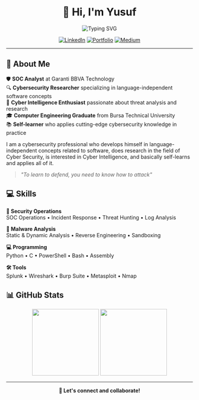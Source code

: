 <div align="center">

# 👋 Hi, I'm Yusuf

<img src="https://readme-typing-svg.herokuapp.com?font=Fira+Code&pause=1000&color=00D9FF&center=true&vCenter=true&width=400&lines=Cybersecurity+Professional;SOC+Analyst;Malware+Researcher" alt="Typing SVG" />

[![LinkedIn](https://img.shields.io/badge/LinkedIn-0077B5?style=for-the-badge&logo=linkedin&logoColor=white)](https://www.linkedin.com/in/yusufarbc/)
[![Portfolio](https://img.shields.io/badge/Portfolio-FF5722?style=for-the-badge&logo=web&logoColor=white)](https://yusufarbc.github.io/yusufarbc/)
[![Medium](https://img.shields.io/badge/Medium-12100E?style=for-the-badge&logo=medium&logoColor=white)](https://medium.com/@yusufarbc)

</div>

---

## 🚀 About Me

🛡️ **SOC Analyst** at Garanti BBVA Technology  
🔍 **Cybersecurity Researcher** specializing in language-independent software concepts  
🧠 **Cyber Intelligence Enthusiast** passionate about threat analysis and research  
🎓 **Computer Engineering Graduate** from Bursa Technical University  
📚 **Self-learner** who applies cutting-edge cybersecurity knowledge in practice

I am a cybersecurity professional who develops himself in language-independent concepts related to software, does research in the field of Cyber Security, is interested in Cyber Intelligence, and basically self-learns and applies all of it.

> *"To learn to defend, you need to know how to attack"*

## 💻 Skills

**🔎 Security Operations**  
SOC Operations • Incident Response • Threat Hunting • Log Analysis

**🦠 Malware Analysis**  
Static & Dynamic Analysis • Reverse Engineering • Sandboxing

**💻 Programming**  
Python • C • PowerShell • Bash • Assembly

**🛠️ Tools**  
Splunk • Wireshark • Burp Suite • Metasploit • Nmap

## 📊 GitHub Stats

<div align="center">

<img height="180em" src="https://github-readme-stats.vercel.app/api?username=yusufarbc&show_icons=true&theme=dark&include_all_commits=true&count_private=true"/>
<img height="180em" src="https://github-readme-stats.vercel.app/api/top-langs/?username=yusufarbc&layout=compact&langs_count=6&theme=dark"/>

</div>

---

<div align="center">

**💬 Let's connect and collaborate!**

</div>
